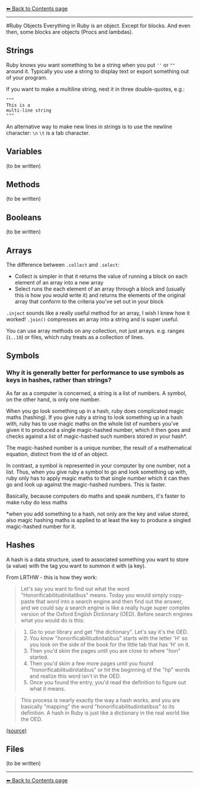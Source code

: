 [⬅︎ Back to Contents page](https://github.com/oscar-barlow/coding-notes#coding-notes)

---

#Ruby Objects
Everything in Ruby is an object. Except for blocks. And even then, some blocks are objects (Procs and lambdas).

## Strings
Ruby knows you want something to be a string when you put `''` or `""` around it. Typically you use a string to display text or export something out of your program.

If you want to make a multiline string, nest it in three double-quotes, e.g.:

```
"""
This is a
multi-line string
"""
```  

An alternative way to make new lines in strings is to use the newline character: `\n`
`\t` is a tab character.

## Variables
(to be written)

## Methods
(to be written)

## Booleans
(to be written)

## Arrays
The difference between `.collect` and `.select`:

* Collect is simpler in that it returns the value of running a block on each element of an array into a new array
* Select runs the each element of an array through a block and (usually this is how you would write it) and returns the elements of the original array that conform to the criteria you've set out in your block

`.inject` sounds like a really useful method for an array, I wish I knew how it worked!
`.join()` compresses an array into a string and is super useful.

You can use array methods on any collection, not just arrays. e.g. ranges (`1..10`) or files, which ruby treats as a collection of lines.

## Symbols

### Why it is generally better for performance to use symbols as keys in hashes, rather than strings?
As far as a computer is concerned, a string is a list of numbers. A symbol, on the other hand, is only one number.

When you go look something up in a hash, ruby does complicated magic maths (hashing). If you give ruby a string to look something up in a hash with, ruby has to use magic maths on the whole list of numbers you've given it to produced a single magic-hashed number, which it then goes and checks against a list of magic-hashed such numbers stored in your hash*.

The magic-hashed number is a unique number, the result of a mathematical equation, distinct from the id of an object.

In contrast, a symbol is represented in your computer by one number, not a list. Thus, when you give ruby a symbol to go and look something up with, ruby only has to apply magic maths to that single number which it can then go and look up against the magic-hashed numbers. This is faster.

Basically, because computers do maths and speak numbers, it's faster to make ruby do less maths

\*when you add something to a hash, not only are the key and value stored, also magic hashing maths is applied to at least the key to produce a singled magic-hashed number for it.

## Hashes
A hash is a data structure, used to associated something you want to store (a value) with the tag you want to summon it with (a key).

From LRTHW - this is how they work:

> Let's say you want to find out what the word "Honorificabilitudinitatibus" means. Today you would simply copy-paste that word into a search engine and then find out the answer, and we could say a search engine is like a really huge super complex version of the Oxford English Dictionary (OED). Before search engines what you would do is this:

> 1. Go to your library and get "the dictionary". Let's say it's the OED.
> 2. You know "honorificabilitudinitatibus" starts with the letter 'H' so you look on the side of the book for the little tab that has 'H' on it.
> 3. Then you'd skim the pages until you are close to where "hon" started.
> 4. Then you'd skim a few more pages until you found "honorificabilitudinitatibus" or hit the beginning of the "hp" words and realize this word isn't in the OED.
> 5. Once you found the entry, you'd read the definition to figure out what it means.

> This process is nearly exactly the way a hash works, and you are basically "mapping" the word "honorificabilitudinitatibus" to its definition. A hash in Ruby is just like a dictionary in the real world like the OED.

[(source)](https://learnrubythehardway.org/book/ex39.html)


## Files
(to be written)

---
[⬅︎ Back to Contents page](https://github.com/oscar-barlow/coding-notes#coding-notes)
